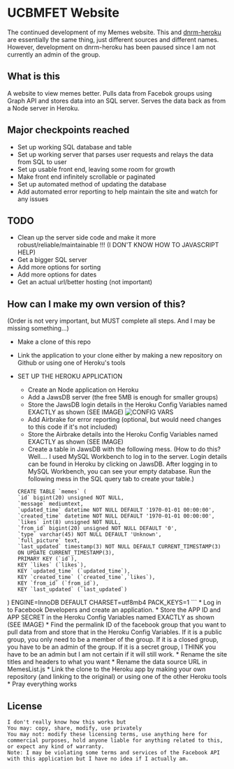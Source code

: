 # UCBMFET Website

The continued development of my Memes website. This and [dnrm-heroku](https://github.com/tgmeow/dnrm-heroku) are essentially the same thing, just different sources and different names. However, development on dnrm-heroku has been paused since I am not currently an admin of the group.

## What is this

A website to view memes better. Pulls data from Facebok groups using Graph API and stores data into an SQL server. Serves the data back as from a Node server in Heroku.

## Major checkpoints reached
* Set up working SQL database and table
* Set up working server that parses user requests and relays the data from SQL to user
* Set up usable front end, leaving some room for growth
* Make front end infinitely scrollable or paginated
* Set up automated method of updating the database
* Add automated error reporting to help maintain the site and watch for any issues


## TODO
* Clean up the server side code and make it more robust/reliable/maintainable !!! (I DON'T KNOW HOW TO JAVASCRIPT HELP)
* Get a bigger SQL server
* Add more options for sorting
* Add more options for dates
* Get an actual url/better hosting (not important)

## How can I make my own version of this?

(Order is not very important, but MUST complete all steps. And I may be missing something...)
* Make a clone of this repo

* Link the application to your clone either by making a new repository on Github or using one of Heroku's tools
* SET UP THE HEROKU APPLICATION
	* Create an Node application on Heroku
	* Add a JawsDB server (the free 5MB is enough for smaller groups)
	* Store the JawsDB login details in the Heroku Config Variables named EXACTLY as shown (SEE IMAGE)
	![CONFIG VARS](https://raw.githubusercontent.com/tgmeow/ucbmfet-heroku/master/pics/ConfigVars.PNG)
	* Add Airbrake for error reporting (optional, but would need changes to this code if it's not included)
	* Store the Airbrake details into the Heroku Config Variables named EXACTLY as shown (SEE IMAGE)
	* Create a table in JawsDB with the following mess. (How to do this? Well.... I used MySQL Workbench to log in to the server. Login details can be found in Heroku by clicking on JawsDB. After logging in to MySQL Workbench, you can see your empty database. Run the following mess in the SQL query tab to create your table.)
	```
	CREATE TABLE `memes` (
  `id` bigint(20) unsigned NOT NULL,
  `message` mediumtext,
  `updated_time` datetime NOT NULL DEFAULT '1970-01-01 00:00:00',
  `created_time` datetime NOT NULL DEFAULT '1970-01-01 00:00:00',
  `likes` int(8) unsigned NOT NULL,
  `from_id` bigint(20) unsigned NOT NULL DEFAULT '0',
  `type` varchar(45) NOT NULL DEFAULT 'Unknown',
  `full_picture` text,
  `last_updated` timestamp(3) NOT NULL DEFAULT CURRENT_TIMESTAMP(3) ON UPDATE CURRENT_TIMESTAMP(3),
  PRIMARY KEY (`id`),
  KEY `likes` (`likes`),
  KEY `updated_time` (`updated_time`),
  KEY `created_time` (`created_time`,`likes`),
  KEY `from_id` (`from_id`),
  KEY `last_updated` (`last_updated`)
) ENGINE=InnoDB DEFAULT CHARSET=utf8mb4 PACK_KEYS=1
	```
	* Log in to Facebook Developers and create an application. 
	* Store the APP ID and APP SECRET in the Heroku Config Variables named EXACTLY as shown (SEE IMAGE)
	* Find the permalink ID of the facebook group that you want to pull data from and store that in the Heroku Config Variables. If it is a public group, you only need to be a member of the group. If it is a closed group, you have to be an admin of the group. If it is a secret group, I THINK you have to be an admin but I am not certain if it will still work.
	* Rename the site titles and headers to what you want
	* Rename the data source URL in MemesList.js
	* Link the clone to the Heroku app by making your own repository (and linking to the original) or using one of the other Heroku tools
	* Pray everything works
	
## License
	I don't really know how this works but
	You may: copy, share, modify, use privately
	You may not: modify these licensing terms, use anything here for commercial purposes, hold anyone liable for anything related to this, or expect any kind of warranty.
	Note: I may be violating some terms and services of the Facebook API with this application but I have no idea if I actually am.
	

